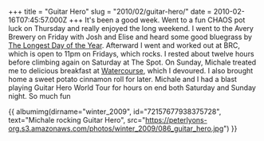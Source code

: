 +++
title = "Guitar Hero"
slug = "2010/02/guitar-hero/"
date = 2010-02-16T07:45:57.000Z
+++
It's been a good week. Went to a fun CHAOS pot luck on Thursday and really enjoyed the long weekend. I went to the Avery Brewery on Friday with Josh and Elise and heard some good bluegrass by [The Longest Day of the Year](http://www.facebook.com/pages/The-Longest-Day-Of-The-Year/81341633811?v=app_2405167945). Afterward I went and worked out at BRC, which is open to 11pm on Fridays, which rocks. I rested about twelve hours before climbing again on Saturday at The Spot. On Sunday, Michale treated me to delicious breakfast at [Watercourse](http://www.watercoursefoods.com/), which I devoured. I also brought home a sweet potato cinnamon roll for later. Michale and I had a blast playing Guitar Hero World Tour for hours on end both Saturday and Sunday night. So much fun

{{ albumimg(dirname="winter_2009", id="72157677938375728", text="Michale rocking Guitar Hero", src="https://peterlyons-org.s3.amazonaws.com/photos/winter_2009/086_guitar_hero.jpg") }}

